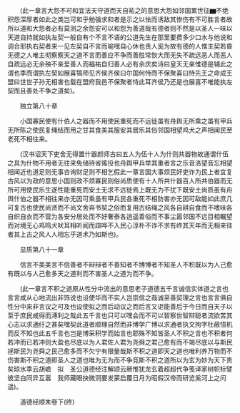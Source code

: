 <!-- { "loadSidebar": true } -->
　　(此一章言大怨不可和宜法天守道而天自祐之的意思大怨如邻国累世征▆不绝积怨深厚者如此之类岂可和乎勉强求和者是示之以怯而诱敌其惨伤有不可胜言者故所以道和大怨者必有莫测之余怨安可以和怨为善道哉有德者则不然是以圣人一味以天道自持就如执左契一般自有个不言不语的公道先生在那里要费多少口水与他说和调合耶执右契者来一见左契自不言而喻嘿自心休也责人奚为故有德的人惟主契若昏无德之人唯主彻察察天之道不言而善应不争而善胜常恢大而无失不疏远恶人而恶人自疏远必无余殃不亲爱善人而福祐自归善人必有余庆矣诗曰皇天无亲惟德是辅此之谓也季而谓执左契如展喜犒师见齐侯齐侯曰尔国何恃而不保聚喜曰恃先王之命成王盟曰世世子孙无相害也载在盟府我邑不保聚者恃此耳齐侯乃还是也展喜不唯能执左契而且善处不争之道矣)。

　　独立第八十章

　　小国寡民使有什伯人之器而不用使民重死而不远徙虽有舟舆无所乘之虽有甲兵无所陈之使民复绳结而用之甘其食美其服安其居乐其俗邻国相望鸡犬之声相闻民至老死不相往来。

　　(汉书诏天下吏舍无得置什器颜师古曰五人为伍十人为什则共器物故通谓什伍之具为什物不用者无往来免储待省徭役也舟舆甲兵举其重者言之乐音洛望音忘相望相闻近也道足则无事咨询财足则不相乞假此一章言国大事烦民奸吏诈为民上者宜复古风以为政的意思小国则政不烦寡民则俗尚质使有十人所共什器百人所共伯器而无所可用使民乐生遂性能重死而安土无求不远徙焉上既无为不扰下既安土尚质虽有舟舆什伯之器不相往来亦无因可乘虽有甲兵民各重死不相防害亦无因可敌能如此庶几可复古也使民尚贤而不尚文舍弃书契之俗而复用古结绳之风各自耕自食而不嗜味各自织自衣而不营为各安分居处而不好奢泰各逍遥善俗而不事尘嚣邻国不远目相瞩望而对境无心鸡鸣犬吠耳相听闻而諠哗不入民心淳朴不诈不求有终其天年而无相来往者其上古之风人人相忘乎道术乃如斯也)。

　　显质第八十一章

　　信言不美美言不信善者不辩辩者不善知者不博博者不知圣人不积既以为人己愈有既以与人己愈多天之道利而不害圣人之道为而不争。

　　(此一章言不积之道原从性分中流出的意思老子道德五千言诚信实体道之言也言言咸从心地流出非饰说也设使华而不实人岂崇信之哉诚至善契理之言也言言俱自性分中来非言议之可及也设使拟之而后动议之而后言又讵能善后于今日而自天子以至于庶民咸得而溥利之哉此五千言也只可以嘿会而不可以智察世智辩聪者流欲苦其心志以求通纡之甚矣嘿契此道者顺理自然而非博学广博以求通者执文拘字杜蔽悟机而反不知也此五千言也岂是博采积学而始言也耶殊不知皆圣人不积之言也不积者何若冲而已若冲则大盈也尽底以为人君佐人君为尧舜之君己愈有而不竭尽底以与斯民拯斯民为尧舜之民己愈多而不欠宁有限量哉斯不积之道即天之道也唯利养万物而不伤害斯不积之道即圣人之道也唯为无为而不争竞斯不积之道所以为玄为妙为天下贵矣琼水季云胡嶦　拟　圣公道德经注解颂云厥惟犹龙玄着超超代争笺译家树帜标譬彼坚白同异互嚣　我师藏眼抉微洞要发蒙启覆日月为昭假汉帝而研览奚河上之问遥)。

　　道德经顺朱卷下(终)
